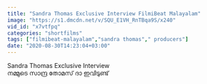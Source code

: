 ```yaml
---
title: "Sandra Thomas Exclusive Interview FilmiBeat Malayalam"
image: "https://s1.dmcdn.net/v/SQU_E1VH_RnTBqa9S/x240"
vid_id: "x7vtfpq"
categories: "shortfilms"
tags: ["filmibeat-malayalam","sandra thomas"," producers"]
date: "2020-08-30T14:23:04+03:00"
---
```

Sandra Thomas Exclusive Interview  <br>നമ്മുടെ സാന്ദ്ര തോമസ് ദാ ഇവിടുണ്ട്  <br>
